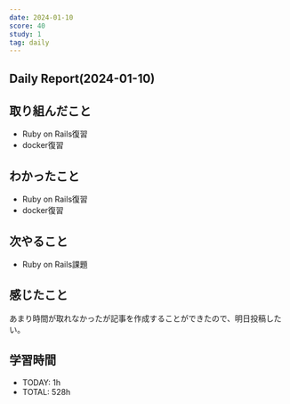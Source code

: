 ```yaml
---
date: 2024-01-10
score: 40
study: 1
tag: daily
---
```

## Daily Report(2024-01-10)
## 取り組んだこと
- Ruby on Rails復習
- docker復習
## わかったこと
- Ruby on Rails復習
- docker復習
## 次やること
- Ruby on Rails課題
## 感じたこと
あまり時間が取れなかったが記事を作成することができたので、明日投稿したい。
## 学習時間
- TODAY: 1h
- TOTAL: 528h